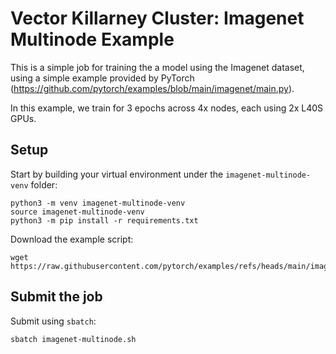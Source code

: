 # Vector Killarney Cluster: Imagenet Multinode Example

This is a simple job for training the a model using the Imagenet dataset, using a simple example provided by PyTorch (https://github.com/pytorch/examples/blob/main/imagenet/main.py).

In this example, we train for 3 epochs across 4x nodes, each using 2x L40S GPUs.

## Setup

Start by building your virtual environment under the `imagenet-multinode-venv` folder:
```
python3 -m venv imagenet-multinode-venv
source imagenet-multinode-venv
python3 -m pip install -r requirements.txt
```

Download the example script:
```
wget https://raw.githubusercontent.com/pytorch/examples/refs/heads/main/imagenet/main.py
```

## Submit the job

Submit using `sbatch`:
```
sbatch imagenet-multinode.sh
```
